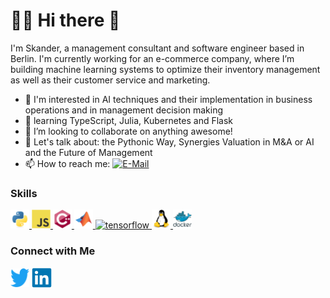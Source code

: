 # :man_technologist: Hi there 👋

<!--
**skacem/skacem** is a ✨ _special_ ✨ repository because its `README.md` (this file) appears on your GitHub profile.

Here are some ideas to get you started:

- 🔭 I’m currently working on ...
- 🌱 I’m currently learning ...
- 👯 I’m looking to collaborate on ...
- 🤔 I’m looking for help with ...
- 💬 Ask me about ...
- 📫 How to reach me: ...
- 😄 Pronouns: ...
- ⚡ Quirck fact: I have once drove an Alstom Prima H3 locomotive
- 📝 [Resume](https://drive.google.com/)
- 💬 Ask me about anything, I am happy to help
- 📫 How to reach me: [@skanderkacem](https://twitter.com/skanderkacem)
-->
I'm Skander, a management consultant and software engineer based in Berlin. I'm currently working for an e-commerce company, where I’m building machine learning systems to optimize their inventory management as well as their customer service and marketing.
- 🔭  I'm interested in AI techniques and their implementation in business operations and in management decision making
- 🌱  learning TypeScript, Julia, Kubernetes and Flask
- 👯  I’m looking to collaborate on anything awesome!
- 💬  Let's talk about: the Pythonic Way,  Synergies Valuation in M&A or AI and the Future of Management
- 📫  How to reach me: [![E-Mail](https://img.shields.io/badge/email-reveal-2a8?style=flat-square&logo=gmail&logoColor=white)](https://mailhide.io/e/0TKcFId3)


<h3 align="left"> Skills</h3>
<p align="left"> 
 <a href="https://www.python.org" target="_blank"> <img src="https://raw.githubusercontent.com/devicons/devicon/master/icons/python/python-original.svg" alt="python" width="30" height="30"/> </a>
 <a href="https://developer.mozilla.org/en-US/docs/Web/JavaScript" target="_blank"> <img src="https://raw.githubusercontent.com/devicons/devicon/master/icons/javascript/javascript-original.svg" alt="javascript" width="30" height="30"/> </a> 
 <a href="https://www.w3schools.com/cpp/" target="_blank"> <img src="https://raw.githubusercontent.com/devicons/devicon/master/icons/cplusplus/cplusplus-original.svg" alt="cplusplus" width="30" height="30"/> </a> 
 <a href="https://www.mathworks.com/" target="_blank"> <img src="https://github.com/devicons/devicon/blob/7a4ca8aa871d6dca81691e018d31eed89cb70a76/icons/matlab/matlab-original.svg" alt="matlab" width="30" height="30"/> </a>
 <a href="https://www.tensorflow.org" target="_blank"> <img src="https://www.vectorlogo.zone/logos/tensorflow/tensorflow-icon.svg" alt="tensorflow" width="30" height="30"/> </a> 
 <a href="https://www.linux.org/" target="_blank"> <img src="https://raw.githubusercontent.com/devicons/devicon/master/icons/linux/linux-original.svg" alt="linux" width="30" height="30"/> </a> 
 <a href="https://www.docker.com/" target="_blank"> <img src="https://raw.githubusercontent.com/devicons/devicon/master/icons/docker/docker-original-wordmark.svg" alt="docker" width="30" height="30"/> </a> 
</p>

<h3 align="left"> Connect with Me</h3>
<a href = 'https://www.twitter.com/skanderkacem'> <img width = '30px' align= 'center' src="https://raw.githubusercontent.com/devicons/devicon/master/icons/twitter/twitter-original.svg"></a> 
<a href = 'https://www.linkedin.com/in/skander-kacem'> <img width = '32px' align= 'center' src="https://raw.githubusercontent.com/devicons/devicon/master/icons/linkedin/linkedin-original.svg"/></a> 
<!--
In today's business world, where every additional percent of efficiency gain can be a competitive advantage, small businesses and e-commerce retailers have no choice but to adopt machine learning and AI across the full spectrum of their business functions.  
Contrary to popular belief, you don't need to invest millions to incorporate machine learning into your business. You can efficiently leverage its power  by starting on a rather granular scale, using pre-built modules, then gradually extending your AI library - given you have the right data mining architecture.
As W. Edwards Deming said, “Without data, you’re just another person with an opinion.”
 - Synthetic data generation, agent-based simulators, forecasting, and asset management using machine learning; with
 - Quantitative funds, multinational investment banks, financial market authorities, the office of national statistics, and other british government departments.
-->

<!--- - 👁️ Advisor at ... --->



<!-- Resources -->
<!-- Icons: https://simpleicons.org/ -->
<!-- GitHub Stats: https://github.com/anuraghazra/github-readme-stats -->
<!-- Emojis: https://emojipedia.org/emoji/ -->
<!-- HTML Emojis: https://www.fileformat.info/index.htm -->
<!-- Shields: https://shields.io/ -->
